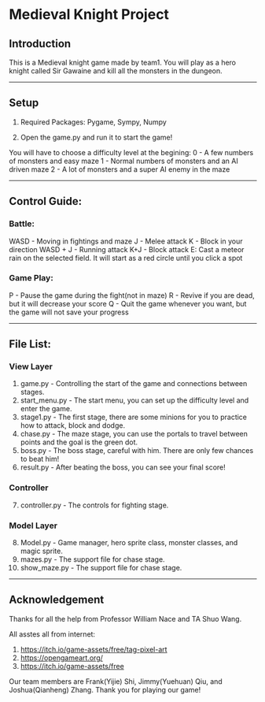 # Medieval Knight Project

## Introduction


This is a Medieval knight game made by team1. You will play as a hero knight called Sir Gawaine and kill all the monsters in the dungeon.

------------------

## Setup

1. Required Packages: Pygame, Sympy, Numpy

2. Open the game.py and run it to start the game!

You will have to choose a difficulty level at the begining:
0 - A few numbers of monsters and easy maze
1 - Normal numbers of monsters and an AI driven maze
2 - A lot of monsters and a super AI enemy in the maze

-------------------

## Control Guide:
### Battle:
WASD - Moving in fightings and maze
J - Melee attack
K - Block in your direction
WASD + J - Running attack
K+J - Block attack
E: Cast a meteor rain on the selected field. It will start as
a red circle until you click a spot

### Game Play:

P - Pause the game during the fight(not in maze)
R - Revive if you are dead, but it will decrease your score
Q - Quit the game whenever you want, but the game will not save your progress

---------------------

## File List:
### View Layer
1. game.py - Controlling the start of the game and connections
between stages.
2. start_menu.py - The start menu, you can set up the difficulty
level and enter the game.
3. stage1.py - The first stage, there are some minions for you
to practice how to attack, block and dodge.
4. chase.py - The maze stage, you can use the portals to travel
between points and the goal is the green dot.
5. boss.py - The boss stage, careful with him. There are only few
chances to beat him!
6. result.py - After beating the boss, you can see your final score!

### Controller
7. controller.py - The controls for fighting stage.

### Model Layer
8. Model.py - Game manager, hero sprite class, monster classes,
and magic sprite.
9. mazes.py - The support file for chase stage.
10. show_maze.py - The support file for chase stage.
--------------------------------------------------------------
## Acknowledgement

Thanks for all the help from Professor William Nace and TA Shuo Wang.

All asstes all from internet:
1. https://itch.io/game-assets/free/tag-pixel-art
2. https://opengameart.org/
3. https://itch.io/game-assets/free

Our team members are Frank(Yijie) Shi, Jimmy(Yuehuan) Qiu, and Joshua(Qianheng) Zhang. Thank you for playing our game!